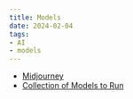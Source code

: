 ```yaml
---
title: Models
date: 2024-02-04
tags:
- AI
- models
---
```


- [Midjourney](https://www.midjourney.com/)
- [Collection of Models to Run](https://replicate.com/collections/image-restoration)
